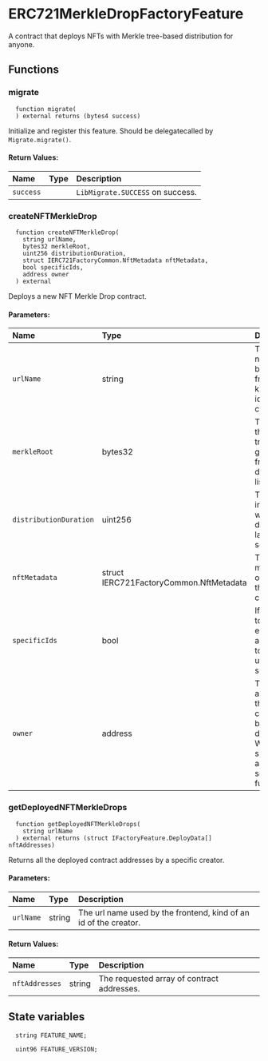 # ERC721MerkleDropFactoryFeature

A contract that deploys NFTs with Merkle tree-based distribution for anyone.

## Functions

### migrate

```solidity
  function migrate(
  ) external returns (bytes4 success)
```

Initialize and register this feature. Should be delegatecalled by `Migrate.migrate()`.

#### Return Values:

| Name      | Type | Description                      |
| :-------- | :--- | :------------------------------- |
| `success` |      | `LibMigrate.SUCCESS` on success. |

### createNFTMerkleDrop

```solidity
  function createNFTMerkleDrop(
    string urlName,
    bytes32 merkleRoot,
    uint256 distributionDuration,
    struct IERC721FactoryCommon.NftMetadata nftMetadata,
    bool specificIds,
    address owner
  ) external
```

Deploys a new NFT Merkle Drop contract.

#### Parameters:

| Name                   | Type                                    | Description                                                                                   |
| :--------------------- | :-------------------------------------- | :-------------------------------------------------------------------------------------------- |
| `urlName`              | string                                  | The url name used by the frontend, kind of an id of the creator.                              |
| `merkleRoot`           | bytes32                                 | The root of the Merkle tree generated from the distribution list.                             |
| `distributionDuration` | uint256                                 | The time interval while the distribution lasts in seconds.                                    |
| `nftMetadata`          | struct IERC721FactoryCommon.NftMetadata | The basic metadata of the NFT that will be created.                                           |
| `specificIds`          | bool                                    | If true: the tokenIds, else: the amount of tokens per user will be specified.                 |
| `owner`                | address                                 | The owner address of the contract to be deployed. Will have special access to some functions. |

### getDeployedNFTMerkleDrops

```solidity
  function getDeployedNFTMerkleDrops(
    string urlName
  ) external returns (struct IFactoryFeature.DeployData[] nftAddresses)
```

Returns all the deployed contract addresses by a specific creator.

#### Parameters:

| Name      | Type   | Description                                                      |
| :-------- | :----- | :--------------------------------------------------------------- |
| `urlName` | string | The url name used by the frontend, kind of an id of the creator. |

#### Return Values:

| Name           | Type   | Description                                |
| :------------- | :----- | :----------------------------------------- |
| `nftAddresses` | string | The requested array of contract addresses. |

## State variables

```solidity
  string FEATURE_NAME;

  uint96 FEATURE_VERSION;
```
